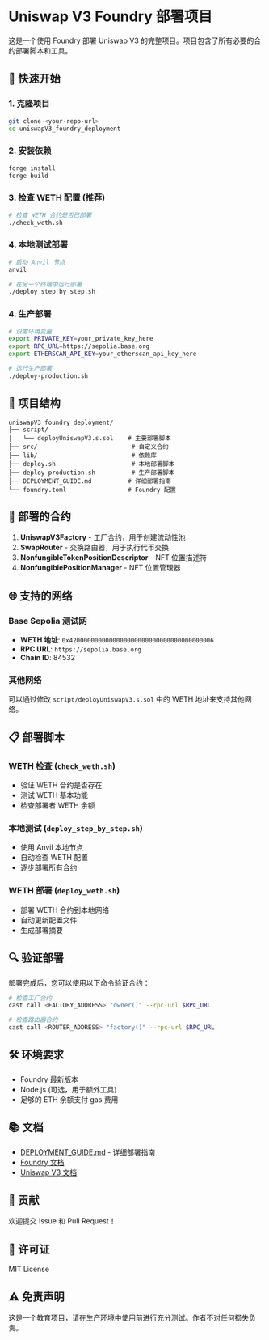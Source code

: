 # Uniswap V3 Foundry 部署项目

这是一个使用 Foundry 部署 Uniswap V3 的完整项目。项目包含了所有必要的合约部署脚本和工具。

## 🚀 快速开始

### 1. 克隆项目
```bash
git clone <your-repo-url>
cd uniswapV3_foundry_deployment
```

### 2. 安装依赖
```bash
forge install
forge build
```

### 3. 检查 WETH 配置 (推荐)
```bash
# 检查 WETH 合约是否已部署
./check_weth.sh
```

### 4. 本地测试部署
```bash
# 启动 Anvil 节点
anvil

# 在另一个终端中运行部署
./deploy_step_by_step.sh
```

### 4. 生产部署
```bash
# 设置环境变量
export PRIVATE_KEY=your_private_key_here
export RPC_URL=https://sepolia.base.org
export ETHERSCAN_API_KEY=your_etherscan_api_key_here

# 运行生产部署
./deploy-production.sh
```

## 📁 项目结构

```
uniswapV3_foundry_deployment/
├── script/
│   └── deployUniswapV3.s.sol    # 主要部署脚本
├── src/                          # 自定义合约
├── lib/                          # 依赖库
├── deploy.sh                     # 本地部署脚本
├── deploy-production.sh          # 生产部署脚本
├── DEPLOYMENT_GUIDE.md          # 详细部署指南
└── foundry.toml                 # Foundry 配置
```

## 🔧 部署的合约

1. **UniswapV3Factory** - 工厂合约，用于创建流动性池
2. **SwapRouter** - 交换路由器，用于执行代币交换
3. **NonfungibleTokenPositionDescriptor** - NFT 位置描述符
4. **NonfungiblePositionManager** - NFT 位置管理器

## 🌐 支持的网络

### Base Sepolia 测试网
- **WETH 地址**: `0x4200000000000000000000000000000000000006`
- **RPC URL**: `https://sepolia.base.org`
- **Chain ID**: 84532

### 其他网络
可以通过修改 `script/deployUniswapV3.s.sol` 中的 WETH 地址来支持其他网络。

## 📋 部署脚本

### WETH 检查 (`check_weth.sh`)
- 验证 WETH 合约是否存在
- 测试 WETH 基本功能
- 检查部署者 WETH 余额

### 本地测试 (`deploy_step_by_step.sh`)
- 使用 Anvil 本地节点
- 自动检查 WETH 配置
- 逐步部署所有合约

### WETH 部署 (`deploy_weth.sh`)
- 部署 WETH 合约到本地网络
- 自动更新配置文件
- 生成部署摘要

## 🔍 验证部署

部署完成后，您可以使用以下命令验证合约：

```bash
# 检查工厂合约
cast call <FACTORY_ADDRESS> "owner()" --rpc-url $RPC_URL

# 检查路由器合约
cast call <ROUTER_ADDRESS> "factory()" --rpc-url $RPC_URL
```

## 🛠️ 环境要求

- Foundry 最新版本
- Node.js (可选，用于额外工具)
- 足够的 ETH 余额支付 gas 费用

## 📚 文档

- [DEPLOYMENT_GUIDE.md](./DEPLOYMENT_GUIDE.md) - 详细部署指南
- [Foundry 文档](https://book.getfoundry.sh/)
- [Uniswap V3 文档](https://docs.uniswap.org/)

## 🤝 贡献

欢迎提交 Issue 和 Pull Request！

## 📄 许可证

MIT License

## ⚠️ 免责声明

这是一个教育项目，请在生产环境中使用前进行充分测试。作者不对任何损失负责。 

